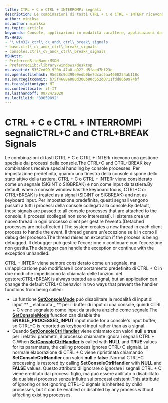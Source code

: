 ```yaml
---
title: CTRL + C e CTRL + INTERROMPi segnali
description: Le combinazioni di tasti CTRL + C e CTRL + INTERr ricevono una gestione speciale dai processi della console.
author: miniksa
ms.author: miniksa
ms.topic: article
keywords: Console, applicazioni in modalità carattere, applicazioni da riga di comando, applicazioni Terminal, API console
MS-HAID:
- '\_win32\_ctrl\_c\_and\_ctrl\_break\_signals'
- base.ctrl\_c\_and\_ctrl\_break\_signals
- consoles.ctrl\_c\_and\_ctrl\_break\_signals
MSHAttr:
- PreferredSiteName:MSDN
- PreferredLib:/library/windows/desktop
ms.assetid: 5357ed99-920b-47a0-a922-d5faed7bf23e
ms.openlocfilehash: 95e28c9d390e9edb0be7dcac5aa4600224ab118c
ms.sourcegitcommit: b75f4688e080d300b80c552d0711fdd86b9974bf
ms.translationtype: MT
ms.contentlocale: it-IT
ms.lasthandoff: 08/24/2020
ms.locfileid: "89059892"
---
```

# <a name="ctrlc-and-ctrlbreak-signals"></a><span data-ttu-id="b23ae-104">CTRL + C e CTRL + INTERROMPi segnali</span><span class="sxs-lookup"><span data-stu-id="b23ae-104">CTRL+C and CTRL+BREAK Signals</span></span>


<span data-ttu-id="b23ae-105">Le combinazioni di tasti CTRL + C e CTRL + INTERr ricevono una gestione speciale dai processi della console.</span><span class="sxs-lookup"><span data-stu-id="b23ae-105">The CTRL+C and CTRL+BREAK key combinations receive special handling by console processes.</span></span> <span data-ttu-id="b23ae-106">Per impostazione predefinita, quando una finestra della console dispone dello stato attivo della tastiera, CTRL + C o CTRL + INTERr viene considerato come un segnale (SIGINT o SIGBREAK) e non come input da tastiera.</span><span class="sxs-lookup"><span data-stu-id="b23ae-106">By default, when a console window has the keyboard focus, CTRL+C or CTRL+BREAK is treated as a signal (SIGINT or SIGBREAK) and not as keyboard input.</span></span> <span data-ttu-id="b23ae-107">Per impostazione predefinita, questi segnali vengono passati a tutti i processi della console collegati alla console.</span><span class="sxs-lookup"><span data-stu-id="b23ae-107">By default, these signals are passed to all console processes that are attached to the console.</span></span> <span data-ttu-id="b23ae-108">(I processi scollegati non sono interessati). Il sistema crea un nuovo thread in ogni processo client per gestire l'evento.</span><span class="sxs-lookup"><span data-stu-id="b23ae-108">(Detached processes are not affected.) The system creates a new thread in each client process to handle the event.</span></span> <span data-ttu-id="b23ae-109">Il thread genera un'eccezione se è in corso il debug del processo.</span><span class="sxs-lookup"><span data-stu-id="b23ae-109">The thread raises an exception if the process is being debugged.</span></span> <span data-ttu-id="b23ae-110">Il debugger può gestire l'eccezione o continuare con l'eccezione non gestita.</span><span class="sxs-lookup"><span data-stu-id="b23ae-110">The debugger can handle the exception or continue with the exception unhandled.</span></span>

<span data-ttu-id="b23ae-111">CTRL + INTERr viene sempre considerato come un segnale, ma un'applicazione può modificare il comportamento predefinito di CTRL + C in due modi che impediscono la chiamata delle funzioni del gestore:</span><span class="sxs-lookup"><span data-stu-id="b23ae-111">CTRL+BREAK is always treated as a signal, but an application can change the default CTRL+C behavior in two ways that prevent the handler functions from being called:</span></span>

- <span data-ttu-id="b23ae-112">La funzione [**SetConsoleMode**](setconsolemode.md) può disabilitare la modalità di input di input \*\* \_ elaborata \_ \*\* per il buffer di input di una console, quindi CTRL + C viene segnalato come input da tastiera anziché come segnale.</span><span class="sxs-lookup"><span data-stu-id="b23ae-112">The [**SetConsoleMode**](setconsolemode.md) function can disable the **ENABLE\_PROCESSED\_INPUT** input mode for a console's input buffer, so CTRL+C is reported as keyboard input rather than as a signal.</span></span>
- <span data-ttu-id="b23ae-113">Quando [**SetConsoleCtrlHandler**](setconsolectrlhandler.md) viene chiamato con valori **null** e **true** per i relativi parametri, il processo chiamante ignora i segnali CTRL + C.</span><span class="sxs-lookup"><span data-stu-id="b23ae-113">When [**SetConsoleCtrlHandler**](setconsolectrlhandler.md) is called with **NULL** and **TRUE** values for its parameters, the calling process ignores CTRL+C signals.</span></span> <span data-ttu-id="b23ae-114">La normale elaborazione di CTRL + C viene ripristinata chiamando **SetConsoleCtrlHandler** con valori **null** e **false** .</span><span class="sxs-lookup"><span data-stu-id="b23ae-114">Normal CTRL+C processing is restored by calling **SetConsoleCtrlHandler** with **NULL** and **FALSE** values.</span></span> <span data-ttu-id="b23ae-115">Questo attributo di ignorare o ignorare i segnali CTRL + C viene ereditato dai processi figlio, ma può essere abilitato o disabilitato da qualsiasi processo senza influire sui processi esistenti.</span><span class="sxs-lookup"><span data-stu-id="b23ae-115">This attribute of ignoring or not ignoring CTRL+C signals is inherited by child processes, but it can be enabled or disabled by any process without affecting existing processes.</span></span>

 

 




